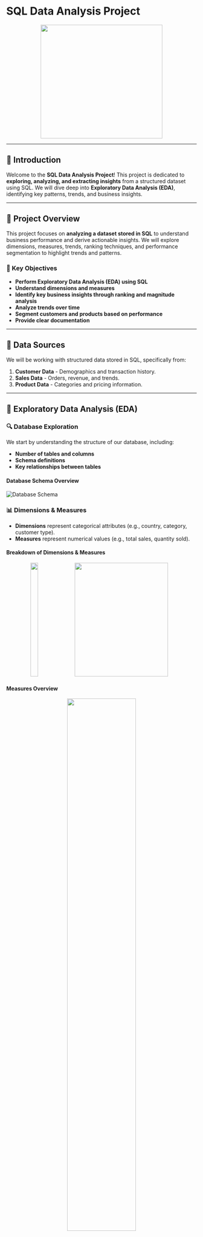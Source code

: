 # SQL Data Analysis Project

<div align="center">
    <img src="https://github.com/Gkkumar2/SQL-DW-Project-Analysis/blob/main/docs/13333499_7332.jpg" width="80%" height="300px">
</div>

---

## 🚀 Introduction

Welcome to the **SQL Data Analysis Project**! This project is dedicated to **exploring, analyzing, and extracting insights** from a structured dataset using SQL. We will dive deep into **Exploratory Data Analysis (EDA)**, identifying key patterns, trends, and business insights.

---

## 📌 Project Overview

This project focuses on **analyzing a dataset stored in SQL** to understand business performance and derive actionable insights. We will explore dimensions, measures, trends, ranking techniques, and performance segmentation to highlight trends and patterns.

### 🎯 Key Objectives

- **Perform Exploratory Data Analysis (EDA) using SQL**
- **Understand dimensions and measures**
- **Identify key business insights through ranking and magnitude analysis**
- **Analyze trends over time**
- **Segment customers and products based on performance**
- **Provide clear documentation**

---

## 💒 Data Sources

We will be working with structured data stored in SQL, specifically from:

1. **Customer Data** - Demographics and transaction history.
2. **Sales Data** - Orders, revenue, and trends.
3. **Product Data** - Categories and pricing information.

---

## 🏰 Exploratory Data Analysis (EDA)

### 🔍 Database Exploration

We start by understanding the structure of our database, including:

- **Number of tables and columns**
- **Schema definitions**
- **Key relationships between tables**

#### Database Schema Overview
![Database Schema](https://github.com/Gkkumar2/SQL-DW-Project-Analysis/blob/main/docs/Database%20Schema%20Overview.jpeg)

### 📊 Dimensions & Measures

- **Dimensions** represent categorical attributes (e.g., country, category, customer type).
- **Measures** represent numerical values (e.g., total sales, quantity sold).

#### Breakdown of Dimensions & Measures
<div align="center">
    <img src="https://github.com/Gkkumar2/SQL-DW-Project-Analysis/blob/main/docs/Dimensions.jpeg" width="20%" height="300px">
    <img src="https://github.com/Gkkumar2/SQL-DW-Project-Analysis/blob/main/docs/Dimensions2.jpeg" width="70%"height="300px">
</div>

#### Measures Overview
<div align="center">
    <img src="https://github.com/Gkkumar2/SQL-DW-Project-Analysis/blob/main/docs/Measures.jpeg" width="60%">
</div>

### 🗓 Date Exploration

Understanding the time-based data points in our dataset:

- **Earliest and latest records**
- **Time span of the dataset**
- **Identifying trends based on date aggregations**

---

## 🗓 Time-Based Analysis

### 🔄 Changes Over Time

We analyze how key metrics evolve over time to identify:

- **Trends in sales performance**
- **Seasonality and periodic patterns**
- **Growth or decline in key metrics**

#### Yearly Sales Trend
<div align="center">
    <img src="https://github.com/Gkkumar2/SQL-DW-Project-Analysis/blob/main/docs/Total%20sales%20by%20year.jpeg" width="60%">
</div>

#### Monthly Sales Distribution
<div align="center">
    <img src="https://github.com/Gkkumar2/SQL-DW-Project-Analysis/blob/main/docs/Top10%20date_range.jpeg" width="60%">
</div>

---

## 📈 Magnitude & Ranking Analysis

### 🔥 Magnitude Analysis

Breaking down key measures by dimensions to uncover high-performing categories:

- **Top-selling product categories**
- **Revenue distribution across customer segments**

#### Total Revenue by Product Category
<div align="center">
    <img src="https://github.com/Gkkumar2/SQL-DW-Project-Analysis/blob/main/docs/Revenue%20by%20category.jpeg" width="60%">
</div>

#### Customer Distribution by Region
<div align="center">
    <img src="https://github.com/Gkkumar2/SQL-DW-Project-Analysis/blob/main/docs/Customer_ditribution%20by%20region.jpeg" width="60%">
</div>

### 🏆 Ranking Analysis

Ranking entities based on performance metrics:

- **Top 5 best-selling products**
- **Top 10 highest revenue-generating customers**
- **Bottom 3 underperforming categories**

#### Top 5 Products by Sales
<div align="center">
    <img src="https://github.com/Gkkumar2/SQL-DW-Project-Analysis/blob/main/docs/Total_revenue_by_product.jpeg" width="60%">
</div>

#### Top 10 Customers by Revenue
<div align="center">
    <img src="https://github.com/Gkkumar2/SQL-DW-Project-Analysis/blob/main/docs/Total_revenue_by_customer.jpeg" width="60%">
</div>

---

## 🎯 Performance Segmentation

Segmenting data to identify key performance indicators:

- **Customer segmentation by total revenue**
- **Product segmentation by profitability**

#### Customer Segmentation by Revenue
<div align="center">
    <img src="https://github.com/Gkkumar2/SQL-DW-Project-Analysis/blob/main/docs/Customer_segmnet.jpeg" width="60%">
</div>

#### Product Segmentation by Profitability
<div align="center">
    <img src="https://github.com/Gkkumar2/SQL-DW-Project-Analysis/blob/main/docs/Product_segment.jpeg" width="60%">
</div>

---

## 📚 Installation & Setup

1. **Clone this repository**:
   ```bash
   git clone https://github.com/your-repo/SQL-Data-Analysis.git
   ```
2. **Set up SQL Server / PostgreSQL and connect to your database**.
3. **Execute the provided SQL scripts to load data**.
4. **Run SQL queries to generate insights**.
5. **Use visualization tools (e.g., Power BI, Tableau, Matplotlib) to analyze findings**.

---

## 📈 Final Tables for Dashboard, Visualization & Insights

#### Customer Final Table

<div align="center">
    <img src="https://github.com/Gkkumar2/SQL-DW-Project-Analysis/blob/main/docs/Customer_final_table.jpeg" width="60%">
</div>

#### Product Final Table

<div align="center">
    <img src="https://github.com/Gkkumar2/SQL-DW-Project-Analysis/blob/main/docs/Product_final_table.jpeg" width="60%">
</div>

---

## 🌟 Next Steps

-

Happy Analyzing! 🚀

